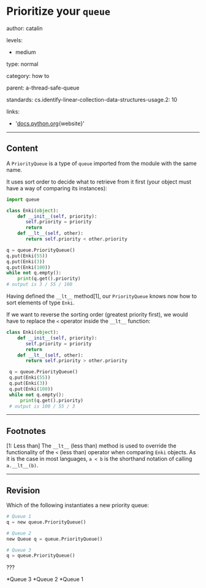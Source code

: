 # Prioritize your `queue`
author: catalin

levels:

  - medium

type: normal

category: how to

parent: a-thread-safe-queue

standards:
  cs.identify-linear-collection-data-structures-usage.2: 10

links:

  - '[docs.python.org](https://docs.python.org/2/library/queue.htmt){website}'

---
## Content

A `PriorityQueue` is a type of `queue` imported from the module with the same name.

It uses sort order to decide what to retrieve from it first (your object must have a way of comparing its instances):
```python
import queue

class Enki(object):
    def __init__(self, priority):
       self.priority = priority
       return
    def __lt__(self, other):
       return self.priority < other.priority

q = queue.PriorityQueue()
q.put(Enki(55))
q.put(Enki(3))
q.put(Enki(100))
while not q.empty():
    print(q.get().priority)
# output is 3 / 55 / 100
```
Having defined the `__lt__` method[1], our `PriorityQueue` knows now how to sort elements of type `Enki`.

If we want to reverse the sorting order (greatest priority first), we would have to replace the `<` operator inside the `__lt__` function:
```python
class Enki(object):
    def __init__(self, priority):
       self.priority = priority
       return
    def __lt__(self, other):
       return self.priority > other.priority

 q = queue.PriorityQueue()
 q.put(Enki(55))
 q.put(Enki(3))
 q.put(Enki(100))
 while not q.empty():
     print(q.get().priority)
 # output is 100 / 55 / 3
```


---
## Footnotes

[1: Less than]
The `__lt__` (less than) method is used to override the functionality of the `<` (less than) operator when comparing `Enki` objects. As it is the case in most languages, `a < b` is the shorthand notation of calling `a.__lt__(b)`.


---
## Revision

Which of the following instantiates a new priority queue:

```python
# Queue 1
q = new queue.PriorityQueue()

# Queue 2
new Queue q = queue.PriorityQueue()

# Queue 3
q = queue.PriorityQueue()
```

???

*Queue 3
*Queue 2
*Queue 1
